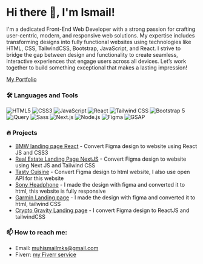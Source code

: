 # Hi there 👋, I'm Ismail!

I'm a dedicated Front-End Web Developer with a strong passion for crafting user-centric, modern, and responsive web solutions. My expertise includes transforming designs into fully functional websites using technologies like HTML, CSS, TailwindCSS, Bootstrap, JavaScript, and React. I strive to bridge the gap between design and functionality to create seamless, interactive experiences that engage users across all devices. Let’s work together to build something exceptional that makes a lasting impression!

[My Portfolio]((https://muhismailmks.github.io/portfolio/))

### 🛠️ Languages and Tools
![HTML5](https://img.shields.io/badge/-HTML5-E34F26?style=flat-square&logo=html5&logoColor=white)
![CSS3](https://img.shields.io/badge/-CSS3-1572B6?style=flat-square&logo=css3)
![JavaScript](https://img.shields.io/badge/-JavaScript-F7DF1E?style=flat-square&logo=javascript&logoColor=black)
![React](https://img.shields.io/badge/-React-61DAFB?style=flat-square&logo=react&logoColor=black)
![Tailwind CSS](https://img.shields.io/badge/-TailwindCSS-38B2AC?style=flat-square&logo=tailwind-css&logoColor=white)
![Bootstrap 5](https://img.shields.io/badge/-Bootstrap-7952B3?style=flat-square&logo=bootstrap&logoColor=white)
![jQuery](https://img.shields.io/badge/-jQuery-0769AD?style=flat-square&logo=jquery&logoColor=white)
![Sass](https://img.shields.io/badge/-Sass-CC6699?style=flat-square&logo=sass&logoColor=white)
![Next.js](https://img.shields.io/badge/-Next.js-000000?style=flat-square&logo=next.js&logoColor=white)
![Node.js](https://img.shields.io/badge/-Node.js-339933?style=flat-square&logo=node.js&logoColor=white)
![Figma](https://img.shields.io/badge/-Figma-F24E1E?style=flat-square&logo=figma&logoColor=white)
![GSAP](https://img.shields.io/badge/-GSAP-88CE02?style=flat-square&logo=greensock&logoColor=white)

### 🔥 Projects
- [BMW landing page React](https://muhismailmks.github.io/bmwcars/) - Convert Figma design to website using React JS and CSS3
- [Real Estate Landing Page NextJS](https://real-estate-next-js-tau.vercel.app/) - Convert Figma design to website using Next JS and Tailwind CSS
- [Tasty Cuisine](https://muhismailmks.github.io/tastyCuisine/) - Convert Figma design to html website, I also use open API for this website
- [Sony Headphone](https://muhismailmks.github.io/sonyheadphone/) - I made the design with figma and converted it to html, this website is fully responsive
- [Garmin Landing page](https://muhismailmks.github.io/onWatch/) - I made the design with figma and converted it to html, tailwind CSS
- [Crypto Gravity Landing page](https://grativy-crypto.vercel.app/) - I convert Figma design to ReactJS and tailwindCSS

### 📫 How to reach me:
- Email: [muhismailmks@gmail.com](mailto:muhismailmks@gmail.com]) 
- Fiverr: [my Fiverr service](https://www.fiverr.com/ismailwebbuilt?up_rollout=true#!)



<!--
**MuhIsmailMks/muhismailmks** is a ✨ _special_ ✨ repository because its `README.md` (this file) appears on your GitHub profile.

Here are some ideas to get you started:

- 🔭 I’m currently working on ...
- 🌱 I’m currently learning ...
- 👯 I’m looking to collaborate on ...
- 🤔 I’m looking for help with ...
- 💬 Ask me about ...
- 📫 How to reach me: ...
- 😄 Pronouns: ...
- ⚡ Fun fact: ...
-->
